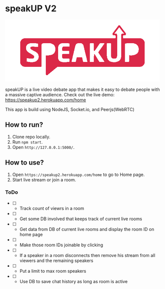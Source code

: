 # speakUP V2

![IMG](./public/favicon.png)

speakUP is a live video debate app that makes it easy to debate people with a massive captive audience.
Check out the live demo: https://speakup2.herokuapp.com/home

This app is build using NodeJS, Socket.io, and Peerjs(WebRTC)

## How to run?

1. Clone repo locally.
2. Run `npm start`.
3. Open `http://127.0.0.1:5000/`.

## How to use?
1. Open `https://speakup2.herokuapp.com/home` to go to Home page.
2. Start live stream or join a room.

### ToDo
- [ ] - Track count of viewrs in a room
- [ ] - Get some DB involved that keeps track of current live rooms
- [ ] - Get data from DB of current live rooms and display the room ID on home page
- [ ] - Make those room IDs joinable by clicking
- [ ] - If a speaker in a room disconnects then remove his stream from all viewers and the remaining speakers
- [ ] - Put a limit to max room speakers
- [ ] - Use DB to save chat history as long as room is active